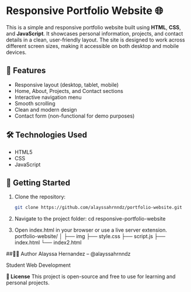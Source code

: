 # Responsive Portfolio Website 🌐

This is a simple and responsive portfolio website built using **HTML**, **CSS**, and **JavaScript**. It showcases personal information, projects, and contact details in a clean, user-friendly layout. The site is designed to work across different screen sizes, making it accessible on both desktop and mobile devices.

## 📁 Features

- Responsive layout (desktop, tablet, mobile)
- Home, About, Projects, and Contact sections
- Interactive navigation menu
- Smooth scrolling
- Clean and modern design
- Contact form (non-functional for demo purposes)

## 🛠️ Technologies Used

- HTML5
- CSS
- JavaScript 

## 🚀 Getting Started

1. Clone the repository:
   ```bash
   git clone https://github.com/alayssahrnndz/portfolio-website.git

2. Navigate to the project folder:
  cd responsive-portfolio-website

3. Open index.html in your browser or use a live server extension.
     portfolio-website/
      │
      ├── img
      ├── style.css
      ├── script.js
      ├── index.html
      └── index2.html

##🧑‍🎓 Author
Alayssa Hernandez – @alayssahrnndz

Student Web Development 

**📄 License**
This project is open-source and free to use for learning and personal projects.
   
